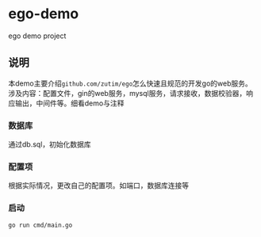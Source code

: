 # ego-demo
ego demo project

## 说明
本demo主要介绍`github.com/zutim/ego`怎么快速且规范的开发go的web服务。   
涉及内容：配置文件，gin的web服务，mysql服务，请求接收，数据校验器，响应输出，中间件等。细看demo与注释

### 数据库
通过db.sql，初始化数据库

### 配置项
根据实际情况，更改自己的配置项。如端口，数据库连接等

### 启动
```
go run cmd/main.go
```

